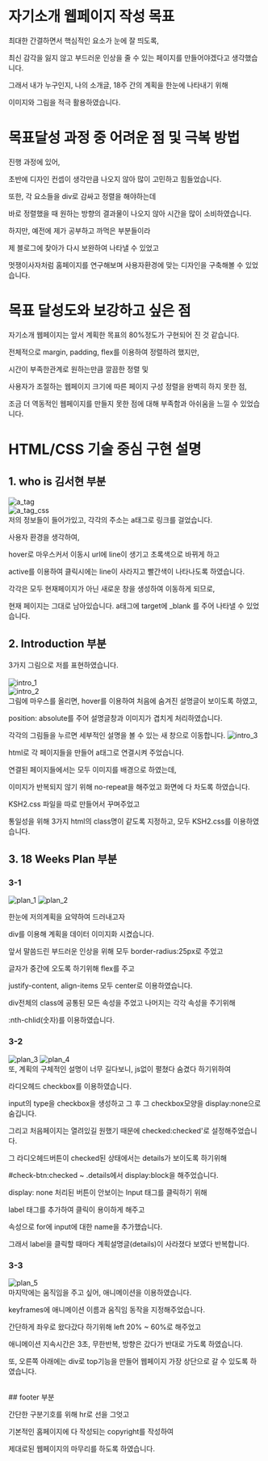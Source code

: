 # 자기소개 웹페이지 작성 목표
최대한 간결하면서 핵심적인 요소가 눈에 잘 띄도록, 

최신 감각을 잃지 않고 부드러운 인상을 줄 수 있는 페이지를 만들어야겠다고 생각했습니다.

그래서 내가 누구인지, 나의 소개글, 18주 간의 계획을 한눈에 나타내기 위해

이미지와 그림을 적극 활용하였습니다.


# 목표달성 과정 중 어려운 점 및 극복 방법
진행 과정에 있어, 

초반에 디자인 컨셉이 생각만큼 나오지 않아 많이 고민하고 힘들었습니다.

또한, 각 요소들을 div로 감싸고 정렬을 해야하는데 

바로 정렬했을 때 원하는 방향의 결과물이 나오지 않아 시간을 많이 소비하였습니다.

하지만, 예전에 제가 공부하고 까먹은 부분들이라 

제 블로그에 찾아가 다시 보완하여 나타낼 수 있었고 

멋쟁이사자처럼 홈페이지를 연구해보며 사용자환경에 맞는 디자인을 구축해볼 수 있었습니다.


# 목표 달성도와 보강하고 싶은 점
자기소개 웹페이지는 앞서 계획한 목표의 80%정도가 구현되어 진 것 같습니다.

전체적으로 margin, padding, flex를 이용하여 정렬하려 했지만,

시간이 부족한관계로 원하는만큼 깔끔한 정렬 및

사용자가 조절하는 웹페이지 크기에 따른 페이지 구성 정렬을 완벽히 하지 못한 점,

조금 더 역동적인 웹페이지를 만들지 못한 점에 대해 부족함과 아쉬움을 느낄 수 있었습니다.


# HTML/CSS 기술 중심 구현 설명
## 1. who is 김서현 부분
   ![a_tag](https://user-images.githubusercontent.com/38703262/202440664-ddde6202-b1ce-4396-87bb-a8aa56dba622.png)<br>
![a_tag_css](https://user-images.githubusercontent.com/38703262/202440717-63ac1141-1a53-411b-8e00-2f046fb9019d.png)<br>
저의 정보들이 들어가있고, 각각의 주소는 a태그로 링크를 걸었습니다.

사용자 환경을 생각하여, 

hover로 마우스커서 이동시 url에 line이 생기고 초록색으로 바뀌게 하고 

active를 이용하여 클릭시에는 line이 사라지고 빨간색이 나타나도록 하였습니다.

각각은 모두 현재페이지가 아닌 새로운 창을 생성하여 이동하게 되므로, 

현재 페이지는 그대로 남아있습니다. a태그에 target에 _blank 를 주어 나타낼 수 있었습니다.


## 2. Introduction 부분 
3가지 그림으로 저를 표현하였습니다.<br><br>
    ![intro_1](https://user-images.githubusercontent.com/38703262/202440726-66dbedbf-c323-43f9-8e22-f4c62cc8c725.png)<br>
![intro_2](https://user-images.githubusercontent.com/38703262/202440765-c7d568a7-4f13-4bbc-9b9a-30a13deebdbb.png)<br>
그림에 마우스를 올리면, hover를 이용하여 처음에 숨겨진 설명글이 보이도록 하였고, 

position: absolute를 주어 설명글창과 이미지가 겹치게 처리하였습니다.

각각의 그림들을 누르면 세부적인 설명을 볼 수 있는 새 창으로 이동합니다.
![intro_3](https://user-images.githubusercontent.com/38703262/202440764-95e8d70e-575c-47db-9146-1340dac3e3a4.png)<br>

html로 각 페이지들을 만들어 a태그로 연결시켜 주었습니다.

연결된 페이지들에서는 모두 이미지를 배경으로 하였는데, 

이미지가 반복되지 않기 위해 no-repeat을 해주었고 화면에 다 차도록 하였습니다.

KSH2.css 파일을 따로 만들어서 꾸며주었고 

통일성을 위해 3가지 html의 class명이 같도록 지정하고, 모두 KSH2.css를 이용하였습니다.


## 3. 18 Weeks Plan 부분

### 3-1 
![plan_1](https://user-images.githubusercontent.com/38703262/202440761-dcf90c81-e900-4bbb-afab-a033fa99673f.png)
![plan_2](https://user-images.githubusercontent.com/38703262/202440778-67afbeec-d710-44ce-9c45-78068e9d3386.png)

한눈에 저의계획을 요약하여 드러내고자

div를 이용해 계획을 데이터 이미지화 시켰습니다.

앞서 말씀드린 부드러운 인상을 위해 모두 border-radius:25px로 주었고

글자가 중간에 오도록 하기위해 flex를 주고

justify-content, align-items 모두 center로 이용하였습니다.

div전체의 class에 공통된 모든 속성을 주었고 나머지는 각각 속성을 주기위해

:nth-chlid(숫자)를 이용하였습니다.<br>

### 3-2
![plan_3](https://user-images.githubusercontent.com/38703262/202440775-92d87bef-5310-4f2e-821b-e40abb95bf9d.png)
![plan_4](https://user-images.githubusercontent.com/38703262/202440773-8eac29d4-7511-47c5-9b6b-19df169ff6dd.png)<br>
또, 계획의 구체적인 설명이 너무 길다보니, js없이 펼쳤다 숨겼다 하기위하여

라디오헤드 checkbox를 이용하였습니다.

input의 type을 checkbox을 생성하고 그 후 그 checkbox모양을 display:none으로 숨깁니다.

그리고 처음페이지는 열려있길 원했기 때문에 checked:checked'로 설정해주었습니다.

그 라디오헤드버튼이 checked된 상태에서는 details가 보이도록 하기위해

#check-btn:checked ~ .details에서 display:block을 해주었습니다.

display: none 처리된 버튼이 안보이는 Input 태그를 클릭하기 위해 

label 태그를 추가하여 클릭이 용이하게 해주고 

속성으로 for에 input에 대한 name을 추가했습니다.

그래서 label을 클릭할 때마다 계획설명글(details)이 사라졌다 보였다 반복합니다. <br>

### 3-3
![plan_5](https://user-images.githubusercontent.com/38703262/202440768-8ffdddd5-2707-40a5-b282-f9ec8277291c.png)<br>
마지막에는 움직임을 주고 싶어, 애니메이션을 이용하였습니다.

keyframes에 애니메이션 이름과 움직임 동작을 지정해주었습니다.

간단하게 좌우로 왔다갔다 하기위해 left 20% ~ 60%로 해주었고

애니메이션 지속시간은 3초, 무한반복, 방향은 갔다가 반대로 가도록 하였습니다.

또, 오른쪽 아래에는 div로 top기능을 만들어 웹페이지 가장 상단으로 갈 수 있도록 하였습니다.

<br>
## footer 부분

간단한 구분기호를 위해 hr로 선을 그엇고

기본적인 홈페이지에 다 작성되는 copyright를 작성하여 

제대로된 웹페이지의 마무리를 하도록 하였습니다.
